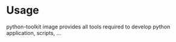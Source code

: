 # Usage

python-toolkit image provides all tools required to develop python application, scripts, ...
